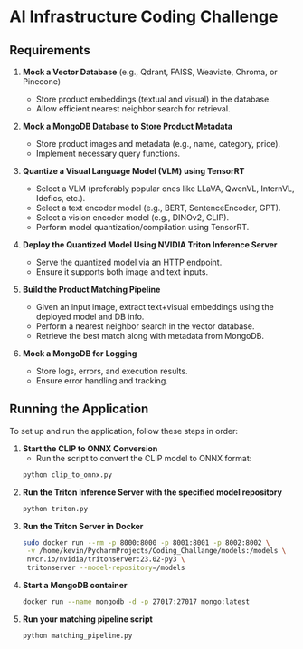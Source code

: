 # AI Infrastructure Coding Challenge

## Requirements

1. **Mock a Vector Database** (e.g., Qdrant, FAISS, Weaviate, Chroma, or Pinecone)
   - Store product embeddings (textual and visual) in the database.
   - Allow efficient nearest neighbor search for retrieval.

2. **Mock a MongoDB Database to Store Product Metadata**
   - Store product images and metadata (e.g., name, category, price).
   - Implement necessary query functions.

3. **Quantize a Visual Language Model (VLM) using TensorRT**
   - Select a VLM (preferably popular ones like LLaVA, QwenVL, InternVL, Idefics, etc.).
   - Select a text encoder model (e.g., BERT, SentenceEncoder, GPT).
   - Select a vision encoder model (e.g., DINOv2, CLIP).
   - Perform model quantization/compilation using TensorRT.

4. **Deploy the Quantized Model Using NVIDIA Triton Inference Server**
   - Serve the quantized model via an HTTP endpoint.
   - Ensure it supports both image and text inputs.

5. **Build the Product Matching Pipeline**
   - Given an input image, extract text+visual embeddings using the deployed model and DB info.
   - Perform a nearest neighbor search in the vector database.
   - Retrieve the best match along with metadata from MongoDB.

6. **Mock a MongoDB for Logging**
   - Store logs, errors, and execution results.
   - Ensure error handling and tracking.
  
  ## Running the Application

To set up and run the application, follow these steps in order:

1. **Start the CLIP to ONNX Conversion**
   - Run the script to convert the CLIP model to ONNX format:
   ```bash
   python clip_to_onnx.py
   ```
2. **Run the Triton Inference Server with the specified model repository**
   ```bash
   python triton.py
   ```
3. **Run the Triton Server in Docker**
   ```bash
   sudo docker run --rm -p 8000:8000 -p 8001:8001 -p 8002:8002 \
    -v /home/kevin/PycharmProjects/Coding_Challange/models:/models \
    nvcr.io/nvidia/tritonserver:23.02-py3 \
    tritonserver --model-repository=/models
   ```
4. **Start a MongoDB container**
   ```bash
   docker run --name mongodb -d -p 27017:27017 mongo:latest
   ```
5. **Run your matching pipeline script**
   ```bash
   python matching_pipeline.py
   ```




